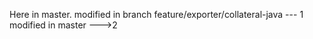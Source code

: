 Here in master.
modified in branch feature/exporter/collateral-java --- 1
modified in master --->2


